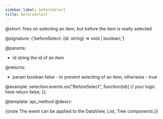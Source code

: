 ```yaml
---
sidebar_label: beforeSelect
title: beforeSelect
---          
```


@short: fires on selecting an item, but before the item is really selected

@signature: {'beforeSelect: (id: string) => void | boolean;'}

@params:
- id		string		the id of an item

@returns:
- param		boolean		false - to prevent selecting of an item, otherwise - true

@example:
selection.events.on("BeforeSelect", function(id){
    // your logic here
    return false;
});

@template:	api_method
@descr:

{{note The event can be applied to the DataView, List, Tree components.}}
